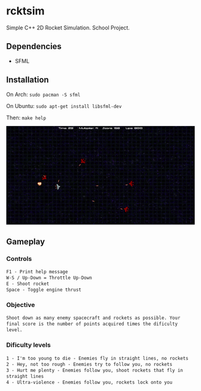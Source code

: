 # rcktsim
Simple C++ 2D Rocket Simulation. School Project.


## Dependencies
* SFML

## Installation

On Arch:
    ```sudo pacman -S sfml```

On Ubuntu:
    ```sudo apt-get install libsfml-dev```

Then: ```make help```

![rcktsim](https://raw.githubusercontent.com/yasiupl/rcktsim/master/rcktsim.png)

## Gameplay

### Controls
    F1 - Print help message
    W-S / Up-Down = Throttle Up-Down
    E - Shoot rocket
    Space - Toggle engine thrust

### Objective
    Shoot down as many enemy spacecraft and rockets as possible. Your final score is the number of points acquired times the dificulty level.

### Dificulty levels
    
    1 - I'm too young to die - Enemies fly in straight lines, no rockets
    2 - Hey, not too rough - Enemies try to follow you, no rockets
    3 - Hurt me plenty - Enemies follow you, shoot rockets that fly in straight lines
    4 - Ultra-violence - Enemies follow you, rockets lock onto you
